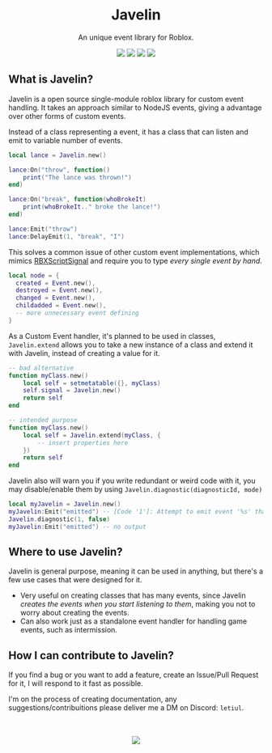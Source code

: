 <div align="center">
	<h1>Javelin</h1>
	<p>An unique event library for Roblox.</p>
    <a href="https://github.com/lettuce-magician/Javelin/tree/main/CHANGELOG.md"><img src="https://img.shields.io/badge/version-v1.0.2-green"></a>
    <img src="https://img.shields.io/badge/docs-WIP-red">
    <a href="https://opensource.org/license/mit/"><img src="https://img.shields.io/github/license/lettuce-magician/Javelin"></a>
    <a href="https://roblox.com"><img src="https://img.shields.io/badge/Made%20for-Roblox-white?logo=roblox"></a>
</div>


## What is Javelin?
Javelin is a open source single-module roblox library for custom event handling.
It takes an approach similar to NodeJS events, giving a advantage over other forms of custom events.

Instead of a class representing a event, it has a class that can listen and emit to variable number of events.
```lua
local lance = Javelin.new()

lance:On("throw", function()
    print("The lance was thrown!")
end)

lance:On("break", function(whoBrokeIt)
    print(whoBrokeIt.." broke the lance!")
end)

lance:Emit("throw")
lance:DelayEmit(1, "break", "I")
```

This solves a common issue of other custom event implementations, which mimics [RBXScriptSignal](https://create.roblox.com/docs/reference/engine/datatypes/RBXScriptSignal) and require you to type *every single event by hand*.
```lua
local node = {
  created = Event.new(),
  destroyed = Event.new(),
  changed = Event.new(),
  childadded = Event.new(),
  -- more unnecessary event defining
}
```

As a Custom Event handler, it's planned to be used in classes, `Javelin.extend` allows you to take a new instance of a class and extend it with Javelin, instead of creating a value for it.
```lua
-- bad alternative
function myClass.new()
    local self = setmetatable({}, myClass)
    self.signal = Javelin.new()
    return self
end

-- intended purpose
function myClass.new()
    local self = Javelin.extend(myClass, {
        -- insert properties here
    })
    return self
end
```

Javelin also will warn you if you write redundant or weird code with it, you may disable/enable them by using `Javelin.diagnostic(diagnosticId, mode)`
```lua
local myJavelin = Javelin.new()
myJavelin:Emit("emitted") -- [Code '1']: Attempt to emit event '%s' that has no listeners.
Javelin.diagnostic(1, false)
myJavelin:Emit("emitted") -- no output
```

## Where to use Javelin?
Javelin is general purpose, meaning it can be used in anything, but there's a few use cases that were designed for it.

- Very useful on creating classes that has many events, since Javelin *creates the events when you start listening to them*, making you not to worry about creating the events.
- Can also work just as a standalone event handler for handling game events, such as intermission.

## How I can contribute to Javelin?

If you find a bug or you want to add a feature, create an Issue/Pull Request for it, I will respond to it fast as possible.

I'm on the process of creating documentation, any suggestions/contribuitions please deliver me a DM on Discord: `letiul`.

<div align="center">
<br/><br/>
<a href="https://github.com/lettuce-magician">
<img src="https://img.shields.io/badge/©%20lettuce--magician-2023-blue">
</a>
</div>

